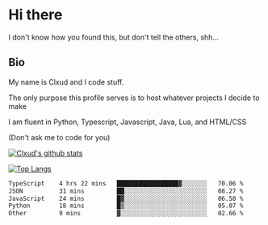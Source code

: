 # Hi there
I don't know how you found this, but don't tell the others, shh...

## Bio
My name is Clxud and I code stuff.

The only purpose this profile serves is to host whatever projects I decide to make

I am fluent in Python, Typescript, Javascript, Java, Lua, and HTML/CSS



(Don't ask me to code for you)

[![Clxud's github stats](https://github-readme-stats.vercel.app/api?username=cloudwithax&count_private=true&theme=dark&show_icons=true)](https://github.com/anuraghazra/github-readme-stats) 

[![Top Langs](https://github-readme-stats.vercel.app/api/top-langs/?username=cloudwithax&theme=dark)](https://github.com/anuraghazra/github-readme-stats)

<!--START_SECTION:waka-->

```txt
TypeScript    4 hrs 22 mins   █████████████████▓░░░░░░░   70.06 %
JSON          31 mins         ██░░░░░░░░░░░░░░░░░░░░░░░   08.27 %
JavaScript    24 mins         █▓░░░░░░░░░░░░░░░░░░░░░░░   06.58 %
Python        18 mins         █▒░░░░░░░░░░░░░░░░░░░░░░░   05.07 %
Other         9 mins          ▓░░░░░░░░░░░░░░░░░░░░░░░░   02.66 %
```

<!--END_SECTION:waka-->


